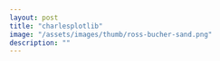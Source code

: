 ```yaml
---
layout: post
title: "charlesplotlib"
image: "/assets/images/thumb/ross-bucher-sand.png"
description: ""
---
```


